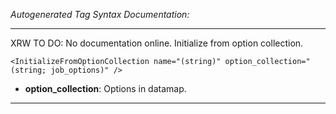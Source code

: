 _Autogenerated Tag Syntax Documentation:_

---
XRW TO DO: No documentation online. Initialize from option collection.

```
<InitializeFromOptionCollection name="(string)" option_collection="(string; job_options)" />
```

-   **option_collection**: Options in datamap.

---
